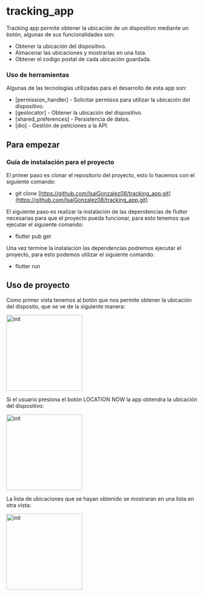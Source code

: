 # tracking_app

Tracking app permite obtener la ubicación de un dispositivo mediante un botón, algunas de sus funcionalidades son:

- Obtener la ubicación del dispositivo.
- Almacenar las ubicaciones y mostrarlas en una lista. 
- Obtener el codigo postal de cada ubicación guardada.

### Uso de herramientas
Algunas de las tecnologías utilizadas para el desarrollo de esta app son:

- [permission_handler] - Solicitar permisos para utilizar la ubicación del dispositivo.    
- [geolocator] - Obtener la ubicación del dispositivo.    
- [shared_preferences] - Persistencia de datos.    
- [dio] - Gestión de peticiones a la API.

## Para empezar

### Guía de instalación para el proyecto
  
El primer paso es clonar el repositorio del proyecto, esto lo hacemos con el siguiente comando:  

- git clone [https://github.com/IsaiGonzalez08/tracking_app.git](https://github.com/IsaiGonzalez08/tracking_app.git)


El siguiente paso es realizar la instalación de las dependencias de flutter necesarias para que el proyecto pueda funcionar, para esto tenemos que ejecutar el siguiente comando:  

- flutter pub get  

Una vez termine la instalación las dependencias podremos ejecutar el proyecto, para esto podemos utilizar el siguiente comando:  

- flutter run

## Uso de proyecto

Como primer vista tenemos al botón que nos permite obtener la ubicación del disposito, que se ve de la siguiente manera:

<img src="https://github.com/user-attachments/assets/669a03fc-25f1-445c-b721-93dda196d273" alt="init" width="200"/>

Si el usuario presiona el botón LOCATION NOW la app obtendra la ubicación del dispositivo:

<img src="https://github.com/user-attachments/assets/8e493b5e-c34d-4a2d-9bd9-0ee11a58f620" alt="init" width="200"/>

La lista de ubicaciones que se hayan obtenido se mostraran en una lista en otra vista:

<img src="https://github.com/user-attachments/assets/4aa7ce9d-1c5d-4862-95db-d296897e8960" alt="init" width="200"/>

